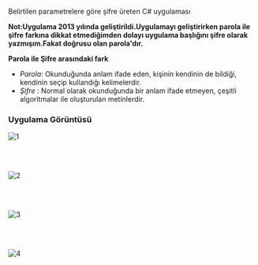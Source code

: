 Belirtilen parametrelere göre şifre üreten C# uygulaması



**Not:Uygulama 2013 yılında geliştirildi.Uygulamayı geliştirirken parola ile şifre farkına dikkat etmediğimden dolayı uygulama başlığını şifre olarak yazmışım.Fakat doğrusu olan parola'dır.**



**Parola ile Şifre arasındaki fark**
- *Parola*: Okunduğunda anlam ifade eden, kişinin kendinin de bildiği, kendinin seçip kullandığı kelimelerdir.
- *Şifre* : Normal olarak okunduğunda bir anlam ifade etmeyen, çeşitli algoritmalar ile oluşturulan metinlerdir.

 

### Uygulama Görüntüsü
![1](https://user-images.githubusercontent.com/25087769/51808206-f363e500-22a1-11e9-9d85-aeaf2f64c67b.PNG)

<br><br>

![2](https://user-images.githubusercontent.com/25087769/51808207-f52da880-22a1-11e9-8573-94e15f7a8723.PNG)

<br><br>

![3](https://user-images.githubusercontent.com/25087769/51808208-f7900280-22a1-11e9-8bde-2a23055d0398.PNG)

<br><br>

![4](https://user-images.githubusercontent.com/25087769/51808209-f959c600-22a1-11e9-89f9-add741d562fe.PNG)
